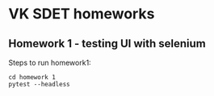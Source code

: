 # VK SDET homeworks

## Homework 1 - testing UI with selenium
Steps to run homework1:
```
cd homework 1
pytest --headless
```